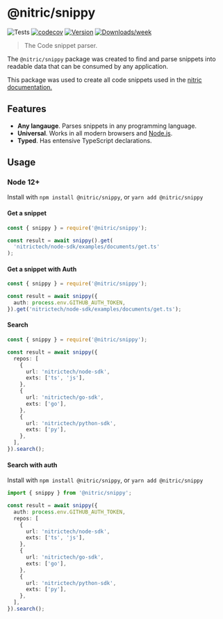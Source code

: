 # @nitric/snippy

![Tests](https://github.com/nitrictech/snippy/actions/workflows/test.yaml/badge.svg?branch=main)
[![codecov](https://codecov.io/gh/nitrictech/snippy/branch/main/graph/badge.svg?token=FFKZJQJQ3L)](https://codecov.io/gh/nitrictech/snippy)
[![Version](https://img.shields.io/npm/v/@nitric/snippy.svg)](https://npmjs.org/package/@nitric/snippy)
[![Downloads/week](https://img.shields.io/npm/dw/@nitric/snippy.svg)](https://npmjs.org/package/@nitric/snippy)

> The Code snippet parser.

The `@nitric/snippy` package was created to find and parse snippets into readable data that can be consumed by any application.

This package was used to create all code snippets used in the [nitric documentation.](https://nitric.io/docs)

## Features

- **Any langauge**. Parses snippets in any programming language.
- **Universal**. Works in all modern browsers and [Node.js](https://nodejs.org/).
- **Typed**. Has entensive TypeScript declarations.

## Usage

### Node 12+

Install with `npm install @nitric/snippy`, or `yarn add @nitric/snippy`

#### Get a snippet

```typescript
const { snippy } = require('@nitric/snippy');

const result = await snippy().get(
  'nitrictech/node-sdk/examples/documents/get.ts'
);
```

#### Get a snippet with Auth

```typescript
const { snippy } = require('@nitric/snippy');

const result = await snippy({
  auth: process.env.GITHUB_AUTH_TOKEN,
}).get('nitrictech/node-sdk/examples/documents/get.ts');
```

#### Search

```typescript
const { snippy } = require('@nitric/snippy');

const result = await snippy({
  repos: [
    {
      url: 'nitrictech/node-sdk',
      exts: ['ts', 'js'],
    },
    {
      url: 'nitrictech/go-sdk',
      exts: ['go'],
    },
    {
      url: 'nitrictech/python-sdk',
      exts: ['py'],
    },
  ],
}).search();
```

#### Search with auth

Install with `npm install @nitric/snippy`, or `yarn add @nitric/snippy`

```typescript
import { snippy } from '@nitric/snippy';

const result = await snippy({
  auth: process.env.GITHUB_AUTH_TOKEN,
  repos: [
    {
      url: 'nitrictech/node-sdk',
      exts: ['ts', 'js'],
    },
    {
      url: 'nitrictech/go-sdk',
      exts: ['go'],
    },
    {
      url: 'nitrictech/python-sdk',
      exts: ['py'],
    },
  ],
}).search();
```
